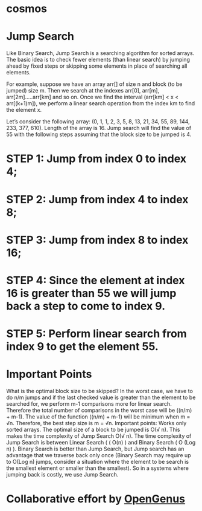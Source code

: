 # cosmos

# Jump Search

Like Binary Search, Jump Search is a searching algorithm for sorted arrays. The basic idea is to check fewer elements (than linear search) by jumping ahead by fixed steps or skipping some elements in place of searching all elements.

For example, suppose we have an array arr[] of size n and block (to be jumped) size m. Then we search at the indexes arr[0], arr[m], arr[2m]…..arr[km] and so on. Once we find the interval (arr[km] < x < arr[(k+1)m]), we perform a linear search operation from the index km to find the element x.

Let’s consider the following array: (0, 1, 1, 2, 3, 5, 8, 13, 21, 34, 55, 89, 144, 233, 377, 610). Length of the array is 16. Jump search will find the value of 55 with the following steps assuming that the block size to be jumped is 4.
# STEP 1: Jump from index 0 to index 4;
# STEP 2: Jump from index 4 to index 8;
# STEP 3: Jump from index 8 to index 16;
# STEP 4: Since the element at index 16 is greater than 55 we will jump back a step to come to index 9.
# STEP 5: Perform linear search from index 9 to get the element 55.
                                     
#                                        Important Points
                                     
What is the optimal block size to be skipped?
In the worst case, we have to do n/m jumps and if the last checked value is greater than the element to be searched for, we perform m-1 comparisons more for linear search. Therefore the total number of comparisons in the worst case will be ((n/m) + m-1). The value of the function ((n/m) + m-1) will be minimum when m = √n. Therefore, the best step size is m = √n.
Important points:
Works only sorted arrays.
The optimal size of a block to be jumped is O(√ n). This makes the time complexity of Jump Search O(√ n).
The time complexity of Jump Search is between Linear Search ( ( O(n) ) and Binary Search ( O (Log n) ).
Binary Search is better than Jump Search, but Jump search has an advantage that we traverse back only once (Binary Search may require up to O(Log n) jumps, consider a situation where the element to be search is the smallest element or smaller than the smallest). So in a systems where jumping back is costly, we use Jump Search.

# Collaborative effort by [OpenGenus](https://github.com/opengenus)
